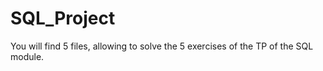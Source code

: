 # SQL_Project

You will find 5 files, allowing to solve the 5 exercises of the TP of the SQL module.
